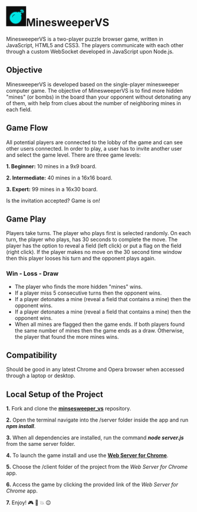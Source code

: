 <h1><img src="https://github.com/katerina-tziala/minesweeper_vs/blob/master/client/minesweeper_vs_logo.png" alt="budget restaurant reviews logo" width="54" height="54">MinesweeperVS</h1>
MinesweeperVS is a two-player puzzle browser game, written in JavaScript, HTML5 and CSS3. The players communicate with each other through a custom WebSocket developed in JavaScript upon Node.js.

<h2>Objective</h2>
MinesweeperVS is developed based on the single-player minesweeper computer game. The objective of MinesweeperVS is to find more hidden "mines" (or bombs) in the board than your opponent without detonating any of them, with help from clues about the number of neighboring mines in each field.

<h2>Game Flow</h2>
All potential players are connected to the lobby of the game and can see other users connected. In order to play, a user has to invite another user and select the game level. There are three game levels:

**1. Beginner:** 10 mines in a 9x9 board.

**2. Intermediate:** 40 mines in a 16x16 board.

**3. Expert:** 99 mines in a 16x30 board.

Is the invitation accepted? Game is on!

<h2>Game Play</h2>
Players take turns. The player who plays first is selected randomly. On each turn, the player who plays, has 30 seconds to complete the move. The player has the option to reveal a field (left click) or put a flag on the field (right click). If the player makes no move on the 30 second time window then this player looses his turn and the opponent plays again.

<h3>Win - Loss - Draw</h3>

- The player who finds the more hidden "mines" wins.
- If a player miss 5 consecutive turns then the opponent wins.
- If a player detonates a mine (reveal a field that contains a mine) then the opponent wins.
- If a player detonates a mine (reveal a field that contains a mine) then the opponent wins.
- When all mines are flagged then the game ends. If both players found the same number of mines then the game ends as a draw. Otherwise, the player that found the more mines wins.

<h2>Compatibility</h2>
Should be good in any latest Chrome and Opera browser when accessed through a laptop or desktop.

<h2>Local Setup of the Project</h2>

**1.** Fork and clone the [**minsesweeper_vs**](https://github.com/katerina-tziala/minesweeper_vs) repository.

**2.** Open the terminal navigate into the /server folder inside the app and run ***npm install***.

**3.** When all dependencies are installed, run the command ***node server.js*** from the same server folder.

**4.** To launch the game install and use the [**Web Server for Chrome**](https://chrome.google.com/webstore/detail/web-server-for-chrome/ofhbbkphhbklhfoeikjpcbhemlocgigb).

**5.** Choose the /client folder of the project from the *Web Server for Chrome* app.

**6.** Access the game by clicking the provided link of the *Web Server for Chrome* app.

**7.** Enjoy! :video_game: :flags: :collision: :wink:

